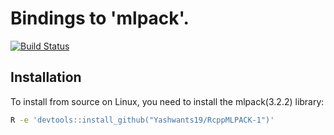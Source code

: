 # Bindings to 'mlpack'.
[![Build Status](https://travis-ci.com/Yashwants19/RcppMLPACK-1.svg?branch=master)](https://travis-ci.com/github/Yashwants19/RcppMLPACK-1)
## Installation
To install from source on Linux, you need to install the mlpack(3.2.2) library:
```sh
R -e 'devtools::install_github("Yashwants19/RcppMLPACK-1")'
